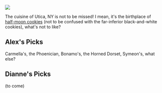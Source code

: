 <!-- This just provides a convenient way for viewing the visual essay, it is not actually needed in the essay -->
<a href="https://essays.juncture-digital.org"><img src="https://alexbrymer.github.io/juncture-site/images/Utica_WV_banner.jpeg"></a>

<!-- Essay configuration -->
<param ve-config
       title="Example"
       layout="vertical">

<!-- ve-entity tags declare entities relevant to the essay -->
<param ve-entity eid="Q2495519"> <!-- Utica! -->
<param title="Monceaux" eid="Q1440821">

The cuisine of Utica, NY is not to be missed!  I mean, it's the birthplace of <a href="https://hollandfarms.com/bakery/half-moon-cookies/">half-moon cookies</a> (not to be confused with the far-inferior black-and-white cookies), what's not to like?
<param ve-image
       fit="contain"
       url="https%3A%2F%2Fhollandfarms.com%2Fproduct%2Fhalf-moon-cookies%2F&psig=AOvVaw1Ygo0GDNMc9AT9cOR8L8zp&ust=1616519576507000&source=images&cd=vfe&ved=0CAYQjRxqFwoTCMDy7uqyxO8CFQAAAAAdAAAAABAO"
       description='Two bulls running while the jockey holds on to them in pacu jawi (from Minangkabau, "bull race"), a traditional bull race in Tanah Datar, West Sumatra, Indonesia. 2015, Final-45.'
       attribution="Rodney Ee"
       license="CC BY 2.0">

## Alex's Picks
Carmella's, the Phoenician, Bonamo's, the Horned Dorset, Symeon's, what else?
<param ve-map center="Q2495519" zoom="11">

## Dianne's Picks
(to come)
